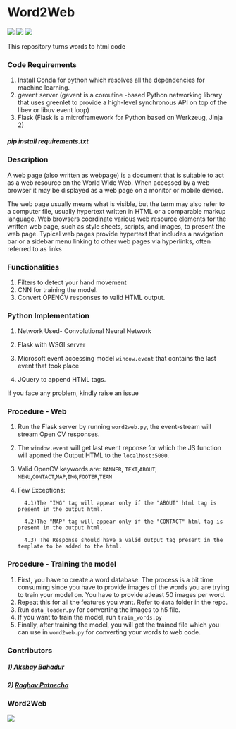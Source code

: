 # Word2Web
[![](https://img.shields.io/github/license/sourcerer-io/hall-of-fame.svg?colorB=ff0000)](https://github.com/akshaybahadur21/Emojinator/blob/master/LICENSE.md)
[![](https://img.shields.io/badge/Raghav-Patnecha-0000ff.svg)](https://raghavpatnecha.github.io/)
[![](https://img.shields.io/badge/Akshay-Bahadur-brightgreen.svg?colorB=ff0000)](https://akshaybahadur.com)

This repository turns words to html code

### Code Requirements
1) Install Conda for python which resolves all the dependencies for machine learning.
2) gevent server (gevent is a coroutine -based Python networking library that uses greenlet to provide a high-level synchronous API on top of the libev or libuv event loop)
3) Flask (Flask is a microframework for Python based on Werkzeug, Jinja 2)

##### pip install requirements.txt

### Description
A web page (also written as webpage) is a document that is suitable to act as a web resource on the World Wide Web. When accessed by a web browser it may be displayed as a web page on a monitor or mobile device.

The web page usually means what is visible, but the term may also refer to a computer file, usually hypertext written in HTML or a comparable markup language. Web browsers coordinate various web resource elements for the written web page, such as style sheets, scripts, and images, to present the web page. Typical web pages provide hypertext that includes a navigation bar or a sidebar menu linking to other web pages via hyperlinks, often referred to as links

### Functionalities
1) Filters to detect your hand movement
2) CNN for training the model.
3) Convert OPENCV responses to valid HTML output.


### Python  Implementation

1) Network Used- Convolutional Neural Network

2) Flask with WSGI server

3) Microsoft event accessing model `window.event` that contains the last event that took place

4) JQuery to append HTML tags.

If you face any problem, kindly raise an issue

### Procedure  - Web

1) Run the Flask server by running `word2web.py`, the event-stream will stream Open CV responses. 
2) The `window.event` will get last event reponse for which the JS function will appned the Output HTML to the `localhost:5000`.
3) Valid OpenCV keywords are:
`BANNER`, `TEXT`,`ABOUT`, `MENU`,`CONTACT`,`MAP`,`IMG`,`FOOTER`,`TEAM`
4) Few Exceptions:

         4.1)The "IMG" tag will appear only if the "ABOUT" html tag is present in the output html.
         
         4.2)The "MAP" tag will appear only if the "CONTACT" html tag is present in the output html.
         
         4.3) The Response should have a valid output tag present in the template to be added to the html.
     

### Procedure - Training the model

1) First, you have to create a word database. The process is a bit time consuming since you have to provide images of the words you are trying to train your model on. You have to provide atleast 50 images per word.
2) Repeat this for all the features you want. Refer to `data` folder in the repo.
3) Run `data_loader.py` for converting the images to h5 file.
4) If you want to train the model, run `train_words.py`
5) Finally, after training the model, you will get the trained file which you can use in `word2web.py` for converting your words to web code.

### Contributors

##### 1) [Akshay Bahadur](https://github.com/akshaybahadur21/)
##### 2) [Raghav Patnecha](https://github.com/raghavpatnecha)

### Word2Web
<img src="https://github.com/raghavpatnecha/Word2Web/blob/master/w2w.gif">
